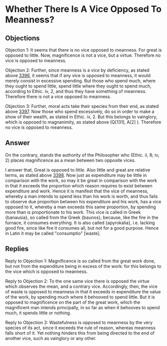# Whether There Is A Vice Opposed To Meanness?

## Objections

Objection 1: It seems that there is no vice opposed to meanness. For great is opposed to little. Now, magnificence is not a vice, but a virtue. Therefore no vice is opposed to meanness.

Objection 2: Further, since meanness is a vice by deficiency, as stated above [3396](A[1]), it seems that if any vice is opposed to meanness, it would merely consist in excessive spending. But those who spend much, where they ought to spend little, spend little where they ought to spend much, according to Ethic. iv, 2, and thus they have something of meanness. Therefore there is not a vice opposed to meanness.

Objection 3: Further, moral acts take their species from their end, as stated above [3397](A[1]). Now those who spend excessively, do so in order to make a show of their wealth, as stated in Ethic. iv, 2. But this belongs to vainglory, which is opposed to magnanimity, as stated above (Q[131], A[2] ). Therefore no vice is opposed to meanness.

## Answer

On the contrary, stands the authority of the Philosopher who (Ethic. ii, 8; iv, 2) places magnificence as a mean between two opposite vices.

I answer that, Great is opposed to little. Also little and great are relative terms, as stated above [3398](A[1]). Now just as expenditure may be little in comparison with the work, so may it be great in comparison with the work in that it exceeds the proportion which reason requires to exist between expenditure and work. Hence it is manifest that the vice of meanness, whereby a man intends to spend less than his work is worth, and thus fails to observe due proportion between his expenditure and his work, has a vice opposed to it, whereby a man exceeds this same proportion, by spending more than is proportionate to his work. This vice is called in Greek {banausia}, so called from the Greek {baunos}, because, like the fire in the furnace, it consumes everything. It is also called {apyrokalia}, i.e. lacking good fire, since like fire it consumes all, but not for a good purpose. Hence in Latin it may be called "consumptio" [waste].

## Replies

Reply to Objection 1: Magnificence is so called from the great work done, but not from the expenditure being in excess of the work: for this belongs to the vice which is opposed to meanness.

Reply to Objection 2: To the one same vice there is opposed the virtue which observes the mean, and a contrary vice. Accordingly, then, the vice of waste is opposed to meanness in that it exceeds in expenditure the value of the work, by spending much where it behooved to spend little. But it is opposed to magnificence on the part of the great work, which the magnificent man intends principally, in so far as when it behooves to spend much, it spends little or nothing.

Reply to Objection 3: Wastefulness is opposed to meanness by the very species of its act, since it exceeds the rule of reason, whereas meanness falls short of it. Yet nothing hinders this from being directed to the end of another vice, such as vainglory or any other.